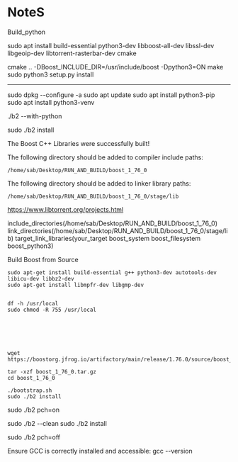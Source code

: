 # NoteS



Build_python


sudo apt install build-essential python3-dev libboost-all-dev libssl-dev libgeoip-dev libtorrent-rasterbar-dev cmake


cmake .. -DBoost_INCLUDE_DIR=/usr/include/boost -Dpython3=ON
make
sudo python3 setup.py install



-----------


sudo dpkg --configure -a
sudo apt update
sudo apt install python3-pip
sudo apt install python3-venv





./b2 --with-python

sudo ./b2 install


The Boost C++ Libraries were successfully built!

The following directory should be added to compiler include paths:

    /home/sab/Desktop/RUN_AND_BUILD/boost_1_76_0

The following directory should be added to linker library paths:

    /home/sab/Desktop/RUN_AND_BUILD/boost_1_76_0/stage/lib







https://www.libtorrent.org/projects.html



include_directories(/home/sab/Desktop/RUN_AND_BUILD/boost_1_76_0)
link_directories(/home/sab/Desktop/RUN_AND_BUILD/boost_1_76_0/stage/lib)
target_link_libraries(your_target boost_system boost_filesystem boost_python3)





Build Boost from Source

```
sudo apt-get install build-essential g++ python3-dev autotools-dev libicu-dev libbz2-dev
sudo apt-get install libmpfr-dev libgmp-dev


df -h /usr/local
sudo chmod -R 755 /usr/local






wget https://boostorg.jfrog.io/artifactory/main/release/1.76.0/source/boost_1_76_0.tar.gz

tar -xzf boost_1_76_0.tar.gz
cd boost_1_76_0

./bootstrap.sh
sudo ./b2 install
```



sudo ./b2 pch=on


sudo ./b2 --clean
sudo ./b2 install

sudo ./b2 pch=off


Ensure GCC is correctly installed and accessible:
gcc --version



